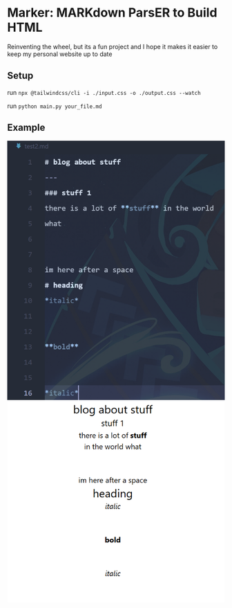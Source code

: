 # Marker: **MARK**down Pars**ER** to Build HTML
Reinventing the wheel, but its a fun project and I hope it makes it easier to keep my personal website up to date
## Setup
run `npx @tailwindcss/cli -i ./input.css -o ./output.css --watch`


run `python main.py your_file.md`

## Example 
![example Markdown](image-1.png)
![example HTML preview](image.png)
